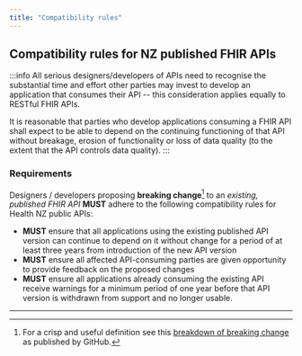 ```yaml
---
title: "Compatibility rules"
---
```


## Compatibility rules for NZ published FHIR APIs



:::info
All serious designers/developers of APIs need to recognise the substantial time and effort other parties may invest to develop an application that consumes their API -- this consideration applies equally to RESTful FHIR APIs.

It is reasonable that parties who develop applications consuming a FHIR API shall expect to be able to depend on the continuing functioning of that API without breakage, erosion of functionality or loss of data quality (to the extent that the API controls data quality).
:::

### Requirements

Designers / developers proposing **breaking change**[^1] to an *existing, published FHIR API* **MUST** adhere to the following compatibility rules for Health NZ public APIs:

- <ApiStandard id="HNZAS_MUST_ENSURE_APPLICATION_DEPENDENCY" type="MUST" toolTip="Ensure that all applications using the existing published API version can continue to depend on it without change for at least three years from the introduction of the new API version."><b>MUST</b> ensure that all applications using the existing published API version can continue to depend on it without change for a period of at least three years from introduction of the new API version</ApiStandard>
- <ApiStandard id="HNZAS_MUST_ENSURE_FEEDBACK_OPPORTUNITY" type="MUST" toolTip="Ensure all affected API-consuming parties are given the opportunity to provide feedback on proposed changes."><b>MUST</b> ensure all affected API-consuming parties are given opportunity to provide feedback on the proposed changes</ApiStandard>
- <ApiStandard id="HNZAS_MUST_PROVIDE_WITHDRAWAL_WARNINGS" type="MUST" toolTip="API Provider must ensure all applications already consuming the existing API receive warnings for at least one year before that API version is withdrawn from support."><b>MUST</b> ensure all applications already consuming the existing API receive warnings for a minimum period of one year before that API version is withdrawn from support and no longer usable.</ApiStandard>

---

[^1]: For a crisp and useful definition see this [breakdown of breaking change](https://docs.github.com/en/rest/overview/breaking-changes?apiVersion=2022-11-28#about-breaking-changes-in-the-rest-api) as published by GitHub.
